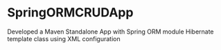 # SpringORMCRUDApp
Developed a Maven Standalone App with Spring ORM module Hibernate template class using XML configuration

